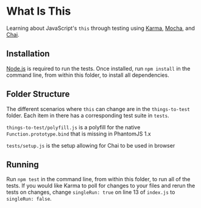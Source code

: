 # What Is This

Learning about JavaScript's `this` through testing using [Karma](http://karma-runner.github.io/0.12/index.html), [Mocha](http://mochajs.org/), and [Chai](http://chaijs.com/).

## Installation

[Node.js](https://nodejs.org/) is required to run the tests. Once installed, run `npm install` in the command line, from within this folder, to install all dependencies.

## Folder Structure

The different scenarios where `this` can change are in the `things-to-test` folder. Each item in there has a corresponding test suite in `tests`.

`things-to-test/polyfill.js` is a polyfill for the native `Function.prototype.bind` that is missing in PhantomJS 1.x

`tests/setup.js` is the setup allowing for Chai to be used in browser

## Running

Run `npm test` in the command line, from within this folder, to run all of the tests. If you would like Karma to poll for changes to your files and rerun the tests on changes, change `singleRun: true` on line 13 of `index.js` to `singleRun: false`.
